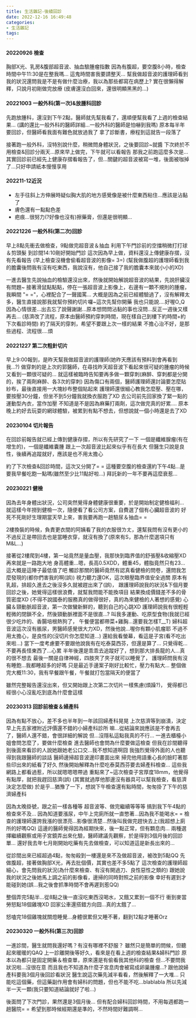 ```yaml
---
title: 生活雜記-後續回診
date: 2022-12-16 16:49:48
categories: 
- 生活雜記
tags:
---
```

#### 20220926 檢查
胸部X光、乳房&腹部超音波、抽血驗腫瘤指數
因為有腹超，要空腹8小時，檢查時間中午11:30是在整我嗎...
這鬼時間害我要請整天...
幫我做超音波的護理師看到我的狀況還問我是不是有做什麼治療，我以為那些都寫在病歷上?
實在很懶得解釋，只說月初剛做完放療
(皮膚還沒白回來，還很明顯黑黑的...)

#### 20221003 一般外科(第一次)&放腫科回診
先跑放腫科，還沒到下午2點，醫師就先幫我看了，還順便幫我看了上週的檢查結果...
(講的還比一般外科的醫師詳細...一般外科的醫師是怕嚇到我嗎)
原本每半年要回診，但醫師看我面有難色就放過我了
拿了診斷書，療程到這就告一段落了

接著跑一般外科，沒特別說什麼，稍微問身體狀況，之後要回診~就醬
下次終於不用檢查&回診分兩天...原來早上做完，下午就可以看報告
那我之前跑這麼多次是...
其實回診前已經先上健康存摺看報告了，但...關鍵的超音波被寫一堆，後面被咖掉了...只好申請紙本慢慢享用

#### 202211-12近況
- 左手往斜上方伸展時疑似胸大肌的地方感覺像是被什麼東西粘住...應該是沾黏了
- 膚色還有一點點色差
- 疤痕...很努力(?好像也沒有)擦藥膏，但還是很明顯...

#### 20221226 一般外科(第二次)回診
早上8點先衝去做檢查，9點做完超音波＆抽血
利用下午門診前的空擋稍微打打球＆剪頭髮
到診間14:10剛好開始門診
這次因為早上做，資料還沒上傳健康存摺，沒有先看報告
(早上檢查沒機會偷看超音波的影像= 3=)
(幫我做腹超的護理師看到我的膽囊後問我有沒有吃東西，我說沒有，他自己接了我的膽囊本來就小小的XD)

一進去醫生先說抽血的檢驗還沒出來，然後就開始解說超音波的結果，先說肝臟沒有問題~
接著滑鼠點點點，停在一張超音波上影像上，右邊有一顆不規則的腫瘤，我瞬間 "= ="，心裡配合了一聲國罵...
大概是因為之前已經體驗過了，沒有解釋太多，醫生直接說那我就幫你預約切片囉~這次先幫你開藥
我也只能說....好喔O_Q
因為心情很差...出去忘了說聲謝謝...原本想問問沾黏的事也沒問...反正一週後又樣再去...
(慈濟改了流程，原本由醫師預約穿刺時間，現在樣自己到樓下約時間+約下次看診時間)
約了隔天的穿刺，希望不要跟上次一樣的結果
不擔心治不好，是那些過程、流程很....煩

#### 20221227 第二次粗針切片
早上9:00報到，是昨天幫我做超音波的護理師(她昨天應該有預料到會再看到我...?)
做穿刺的是上次的郭醫師，在尋找昨天超音波下看起來很可疑的腫瘤的時候又看到一顆很可疑的...
就這樣被臨時告知要再多做一顆穿刺(麻醉、穿刺都是分開的，挨了兩劑麻醉、各3次的穿刺)
因為傷口有兩個，醫師護理師還討論要怎麼貼紗布，最後直接用一大塊紗布整個貼起來
護理師還很細心教我怎麼壓、壓在哪，要按壓30分鐘，但坐不到5分鐘我就換衣服跑了XD
去公司前先回家換了緊一點的運動型內衣，當作加壓
不知道是不是因為麻藥打兩劑，這次做完真的好累....
原本晚上約好去玩耍的網球體驗，被累到有點不想去，但想說就一個小時還是去了XD


#### 20230104 切片報告
在回診前報告就已經上傳到健康存摺，所以有先研究了一下
一個是纖維腺瘤(有在增生的)，一個是纖維囊腫
跟上一次超音波比起來似乎有在長大
但醫生只說是良性，後續再追蹤就好，應該是也不用太擔心

約了下次檢查&回診時間，這次又分開了= =
這種要空腹的檢查還約下午4點...是要我早餐吃飽一點嗎(雖然至少比11點好啦...)
拜託新的一年不要再這麼衰惹...

#### 20230221 健檢
因為去年身體出狀況，公司突然覺得身體健康很重要，於是開始制定健檢福利...
就這樣今年撈到健檢一次，隨便看了看公司方案，自費選了個有心臟超音波的
好死不死剛好生理期當天早上來，害我要再跑一趟驗尿＆抽血= =

2樓換裝的時候，負責更衣間的阿姨看了我的衣服很ㄌㄤ，還幫我問有沒有更小的
不過反正是帶回去也是當睡衣穿，就沒有換了(原來有S，那為什麼選項只有M&L...)

接著從2樓爬到4樓，第一站竟然是量血壓，我那快到臨界值的舒張壓&收縮壓XD
再來就是一路跑大地
身高體重...嗯，長高0.5XDD，體重45，體脂竟然只有23...這大概是這陣子最低值了吧
觸診那關的醫師竟然有認真看健檢的問卷，還問我怎麼發現的(都你們害我的啊(誤))
視力聽力還OK，這次眼壓臨界值安全過關
原本有乳超，排超久進去之後沒多久就被趕出來了(誤)，
跟護理師說我的狀況&下個月要回診之後，她覺得這樣很浪費，就幫我問能不能換項目
結果換成價錢差不多的骨質密度XD
(不得不說國泰的服務真的做得很好，真的為來健檢的人著想的感覺)
心臟＆頸動脈超音波，第一次做蠻新鮮的，聽到自己的心跳XD
護理師說我有很輕輕輕微的閉鎖不全，然後頸動脈裡面不是很直...?
叫我多運動、吃原型食物(我就已經很少吃炸的、香腸培根熱狗了，
午餐便當都帶菜+雞胸...還要我怎樣T__T)
婦科超音波這次沒有脹尿，男醫師感覺很大力XD，然後他說...喔你有顆小肌瘤耶
不過不用太擔心，是良性的(沒切片你怎麼知道...)
還給我看螢幕，看這是子宮(看不吃出來啦...)
當下一度考慮要不要跟他說我有在吃泰莫西芬，但還是算了...
只覺得乾...不要再長怪東西了...心累
半年後還是乖乖去追蹤好了，想到那大排長龍的人...真的很不想去
最後一關是自律神經，四肢夾了夾子就可以睡覺了，
護理師問我有沒有睡飽...我都睡超多的好嗎
只是最近手邊案子剛好比較忙，壓力有點大...
整個做完大概11:30，我有早餐跟午餐，午餐就打包當隔天的便當了

雖然完整報告還沒出來，但又開始跟上次第二次切片一樣焦慮(煩躁?)，
覺得都已經很小心沒亂吃到底為什麼會這樣

#### 20230313 回診前檢查＆婦產科
因為有點不放心，差不多也半年到一年該回婦產科晃晃
上次慈濟等到崩潰，決定早上先去家裡附近評價還不錯的小婦產科診所
嘛...從結論來說應該是不會再去了，醫師人還不錯，會很詳細的解說
但...沒隱私這點我真的不行...
一進去櫃檯小姐會問怎麼了，要做什麼檢查
進去醫師也會問為什麼要做這檢查
但我在診間聽得到後面來看診的人說她跟她老公口交...我不想知道啊囧
我強烈覺得外面的人也聽得到我跟醫師的談話
醫師邊掃超音波邊印畫面出來
掃完他用語重心長的臉盯著那些印出來的紙看了好久
然後開始解釋為什麼吃泰莫西芬要去婦產科檢查...
這些我網路上都看過惹，所以就嗯嗯嗯帶過
重點來了~這次檢查子宮厚度18mm，他覺得有點厚，就把我趕回慈濟(誤)
(其實就過厚他那邊沒有器具可以幫我檢查，看慈濟決定怎麼做)
於是乎...猶豫了一下，想說下午檢查還有點時間，匆匆掛了下午的慈濟婦產科

因為太晚掛號，跟之前一樣各種等
超音波等、做完繼續等等等
搞到我下午4點的檢查來不及...
因為知道要漲尿，中午上完廁所就一直憋著...因為我不能喝水= =
檢查的護理師還誇我漲的很漂亮...影像很清楚...然後叫我做完趕快去上(我超想上廁所的好嗎QQ)
這邊的醫師覺得因為經期快來，後一點正常，但有顆息肉...
兩種選擇繼續觀察或用子宮鏡弄出來化驗，醫師建議先觀察，於是得到3個月後的回診單...
還好我去年七月剛開始吃藥有先去做檢查，可以知道這是新長出來的...

從診間出來已經超過4點，匆匆殺到一樓還是來不及做超音波，被改到5點QQ
先做腹超，接著做胸部X光，再去批個價，其實也差不多5點了
這次檢查的護理師超細心，會先問我的狀況(為什麼來檢查、有沒有開過刀、良性惡性之類的)
跟她說我的狀況之後她馬上調之前的影像看，邊掃的同時對照之前的影像
幸好有遲到才能碰到她(誤...我之後會抓準時間不會再遲到惹QQ)

整個弄完5點半...從8點之後一直沒吃東西沒喝水，又餓又累到一個不行
衝到麥當勞怒點18個雞塊XD
回家公車還搭錯方向囧...真的太餓了...

怒嗑完18個雞塊就關燈睡覺...身體很累但又睡不著，翻到12點才睡著Orz

#### 20230320 一般外科(第三次)回診
一進診間，醫生就問我還好嗎？有沒有哪裡不舒服？
雖然只是簡單的問候，但聽起來暖暖的QAQ
上一診離開後等好久，看來是在看上週的檢查結果&婦科門診
原本以為都只是固定開藥＆檢查單，原來還是有偷看我其他科的檢查
但...不要問我狀況啦...沒很在意
而且我也不知道為什麼子宮息肉會被寫成卵巢腫瘤...?
跟他說婦產科要我3個月後回診看狀況
醫生說這次藥先減半看看，然後解釋了一大堆...
只能吃這個藥，但這藥副作用會有婦科的問題，但也不能不吃...blablabla
所以先減半一天一顆(我只要知道結論就好了啦...)

後面問了下次門診，果然還是3個月後...
但有配合婦科回診時間，不用每週都跑一趟醫院= =
希望到那時候經期還是準的，不然時間好難調啊...

